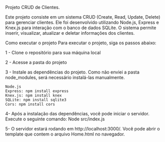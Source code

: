 Projeto CRUD de Clientes.

Este projeto consiste em um sistema CRUD (Create, Read, Update, Delete) para gerenciar clientes. Ele foi desenvolvido utilizando Node.js, Express e Knex.js para interação com o banco de dados SQLite. O sistema permite inserir, visualizar, atualizar e deletar informações dos clientes.

Como executar o projeto
Para executar o projeto, siga os passos abaixo:

1 - Clone o repositório para sua máquina local

2 - Acesse a pasta do projeto

3 - Instale as dependências do projeto. Como não enviei a pasta node_modules, será necessário instalá-las manualmente.

    Node.js
    Express: npm install express
    Knex.js: npm install knex
    SQLite: npm install sqlite3
    Cors: npm install cors
    
4- Após a instalação das dependências, você pode iniciar o servidor. Execute o seguinte comando:
    Node src/index.js
    
5- O servidor estará rodando em http://localhost:3000/. Você pode abrir o template que contem o arquivo Home.html no navegador.
